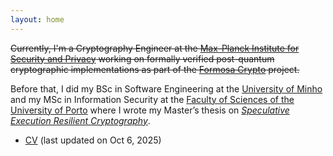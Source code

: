 ```yaml
---
layout: home
---
```


~~Currently, I'm a Cryptography Engineer at the
[Max-Planck Institute for Security and Privacy](https://www.mpi-sp.org/)
working on formally verified post-quantum cryptographic implementations as part of the
[Formosa Crypto](https://formosa-crypto.org/)
project.~~

Before that, I did my BSc in Software Engineering at the [University of Minho](https://www.uminho.pt/EN)
and my MSc in Information Security at the [Faculty of Sciences of the University of Porto](https://www.up.pt/fcup/en/)
where I wrote my Master’s thesis on
[*Speculative Execution Resilient Cryptography*](https://repositorio-aberto.up.pt/bitstream/10216/152745/2/641114.pdf).

- [CV](assets/cv.pdf) (last updated on Oct 6, 2025)

<br/><br/>
